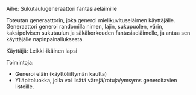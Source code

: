 Aihe: Sukutaulugeneraattori fantasiaeläimille

Toteutan generaattorin, joka generoi mielikuvituseläimen käyttäjälle. Generaattori generoi randomilla nimen, lajin, sukupuolen, värin, kaksipolvisen sukutaulun ja säkäkorkeuden fantasiaeläimelle, ja antaa sen käyttäjälle napinpainalluksesta. 

Käyttäjä: Leikki-ikäinen lapsi

Toimintoja:
- Generoi eläin (käyttöliittymän kautta)
- Ylläpitoluokka, jolla voi lisätä värejä/rotuja/ymsyms generoitavien listoille.